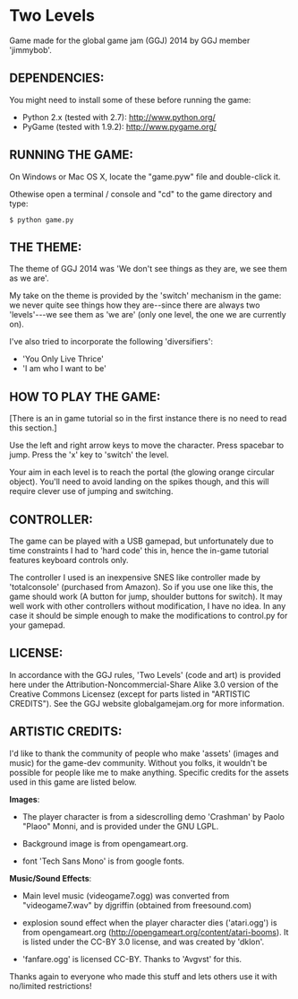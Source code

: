 Two Levels
===============

Game made for the global game jam (GGJ) 2014 by GGJ member 'jimmybob'.

DEPENDENCIES:
------------

You might need to install some of these before running the game:

  * Python 2.x (tested with 2.7):     <http://www.python.org/>  
  * PyGame (tested with 1.9.2):     <http://www.pygame.org/>

RUNNING THE GAME:
----------------

On Windows or Mac OS X, locate the "game.pyw" file and double-click it.

Othewise open a terminal / console and "cd" to the game directory and type:

    $ python game.py

THE THEME:
---------------

The theme of GGJ 2014 was 'We don't see things as they are, we see
them as we are'.

My take on the theme is provided by the 'switch' mechanism in the
game: we never quite see things how they are--since there are always
two 'levels'---we see them as 'we are' (only one level, the one we are
currently on).

I've also tried to incorporate the following 'diversifiers':
- 'You Only Live Thrice'
- 'I am who I want to be'

HOW TO PLAY THE GAME:
--------------------

[There is an in game tutorial so in the first instance there is no
need to read this section.]

Use the left and right arrow keys to move the character.  Press
spacebar to jump.  Press the 'x' key to 'switch' the level.

Your aim in each level is to reach the portal (the glowing orange
circular object).  You'll need to avoid landing on the spikes though,
and this will require clever use of jumping and switching.

CONTROLLER:
----------

The game can be played with a USB gamepad, but unfortunately due to
time constraints I had to 'hard code' this in, hence the in-game
tutorial features keyboard controls only.

The controller I used is an inexpensive SNES like controller made by
'totalconsole' (purchased from Amazon).  So if you use one like this,
the game should work (A button for jump, shoulder buttons for switch).
It may well work with other controllers without modification, I have
no idea.  In any case it should be simple enough to make the
modifications to control.py for your gamepad.

LICENSE:
-------

In accordance with the GGJ rules, 'Two Levels' (code and art) is
provided here under the Attribution-Noncommercial-Share Alike 3.0
version of the Creative Commons Licensez (except for parts listed in
"ARTISTIC CREDITS").  See the GGJ website globalgamejam.org for more
information.

ARTISTIC CREDITS:
----------------

I'd like to thank the community of people who make 'assets' (images
and music) for the game-dev community.  Without you folks, it wouldn't
be possible for people like me to make anything.  Specific credits for
the assets used in this game are listed below.

**Images**: 

- The player character is from a sidescrolling demo 'Crashman' by
  Paolo "Plaoo" Monni, and is provided under the GNU LGPL.

- Background image is from opengameart.org.

- font 'Tech Sans Mono' is from google fonts.

**Music/Sound Effects**:

- Main level music (videogame7.ogg) was converted from
  "videogame7.wav" by djgriffin (obtained from freesound.com)

- explosion sound effect when the player character dies ('atari.ogg')
  is from opengameart.org
  (http://opengameart.org/content/atari-booms).  It is listed under
  the CC-BY 3.0 license, and was created by 'dklon'.

- 'fanfare.ogg' is licensed CC-BY. Thanks to 'Avgvst' for this.

Thanks again to everyone who made this stuff and lets others use it
with no/limited restrictions!
